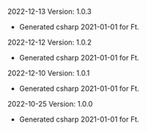 2022-12-13 Version: 1.0.3
- Generated csharp 2021-01-01 for Ft.

2022-12-12 Version: 1.0.2
- Generated csharp 2021-01-01 for Ft.

2022-12-10 Version: 1.0.1
- Generated csharp 2021-01-01 for Ft.

2022-10-25 Version: 1.0.0
- Generated csharp 2021-01-01 for Ft.


